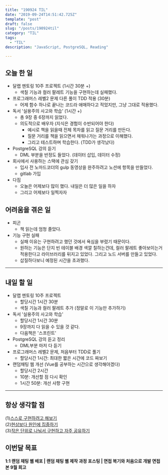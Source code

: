 ```yaml
---
title: "190924 TIL"
date: "2019-09-24T14:51:42.725Z"
template: "post"
draft: false
slug: "/posts/190924til"
category: "TIL"
tags:
  - "TIL"
description: "JavaScript, PostgreSQL, Reading"

---
```


## 오늘 한 일

- 달랩 멘토링 10주 프로젝트 (1시간 30분 +)
  - 색칠 기능과 컬러 팔레트 기능을 구현하는데 실패했다.
- 프로그래머스 레벨2 문제 다른 풀이 TDD 적용 (30분)
  - 어제 함수 하나로 끝나는 코드라 애매하다고 적었지만, 그냥 그대로 적용했다.
- 독서 '실용주의 사고와 학습' (1시간 +)
  - 총 9장 중 6장까지 읽었다.
  - 의도적으로 배우자 (지식은 경험이 수반되어야 한다)
    - 예시로 책을 읽을때 전체 목차를 읽고 질문 거리를 만든다.
    - 질문 거리를 책을 읽으면서 채워나가는 과정으로 이해했다.
    - 그리고 테스트하며 학습한다. (TDD가 생각났다)
- PostgreSQL 강의 듣기
  - DML 부분을 반정도 들었다. (데이터 삽입, 데이터 수정)
- 회사에서 사용하는 스택에 관심 갖기
  - 입사 전 노마드코더의 gulp 동영상을 완주하려고 노션에 항목을 만들었다.
  - gitlab 가입
- 다짐
  - 오늘은 어제보다 많이 했다. 내일은 더 많은 일을 하자
  - 그리고 어제보다 일찍자자

## 어려움을 겪은 일

- 피곤
  - 책 읽는데 엄청 졸았다.
- 기능 구현 실패
  - 실패 이유는 구현하려고 했던 것에서 욕심을 부렸기 때문이다.
  - 원하는 기능은 단지 빈 테이블 배경 색깔 칠하는건데, 컬러 팔레트 좋아보이는거 적용한다고 라이브러리를 뒤지고 있었다. 그리고 노드 서버를 만들고 있었다. 
  - 삽질하다보니 예정된 시간을 초과했다. 

---

## 내일 할 일

- 달랩 멘토링 10주 프로젝트
  - 할당시간 1시간 30분
  - 색칠 기능과 컬러 팔레트 추가 (정말로 이 기능만 추가하기)
- 독서 '실용주의 사고와 학습'
  - 할당시간 1시간 30분
  - 9장까지 다 읽을 수 있을 것 같다.
  - 다음책은 '스프린트'
- PostgreSQL 강의 듣고 정리
  - DML부분 마저 다 듣기
- 프로그래머스 레벨2 문제, 처음부터 TDD로 풀기
  - 할당시간 1시간: 최대한 짧은 시간에 코드 짜보기
- 랜덤채팅 웹 개선 (Vue를 공부하는 시간으로 생각해야겠다)
  - 할당시간 2시간
  - 10분: 개선할 점 다시 확인
  - 1시간 50분: 개선 사항 구현

------



## 항상 생각할 점

(1)<u>스스로 구현하려고 해보기</u> <br>(2)<u>현상보다 원인에 집중하기</u> <br>(3)<u>작은 단위로 나눠서 구현하고 자주 공유하기</u>



## 이번달 목표

**1:1 랜덤 채팅 웹 배포 | 랜덤 채팅 웹 제작 과정 포스팅 | 면접 복기와 처음으로 개발 면접 본 9월 회고**

